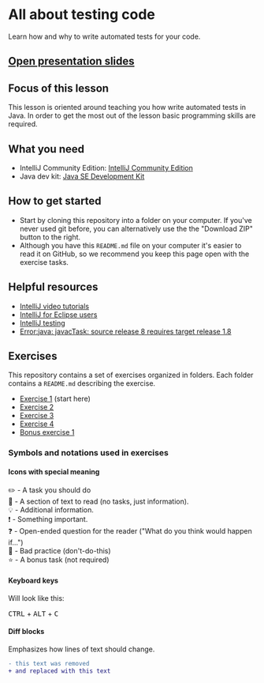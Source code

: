 # All about testing code

Learn how and why to write automated tests for your code.

## [Open presentation slides](https://docs.google.com/presentation/d/1NKQcDhRpkMft6B3PLSymnGXQaacDIx-O)

## Focus of this lesson

This lesson is oriented around teaching you how write automated tests in Java. In order to get the most out of the
lesson basic programming skills are required.

## What you need

- IntelliJ Community Edition: [IntelliJ Community Edition](https://www.jetbrains.com/idea/download/)
- Java dev kit: [Java SE Development Kit](https://www.oracle.com/technetwork/java/javase/downloads/index.html)

## How to get started

* Start by cloning this repository into a folder on your computer. If you've never used git before, you can
  alternatively use the the "Download ZIP" button to the right.
* Although you have this `README.md` file on your computer it's easier to read it on GitHub, so we recommend you keep
  this page open with the exercise tasks.

## Helpful resources

- [IntelliJ video tutorials](https://www.jetbrains.com/idea/documentation/)
- [IntelliJ for Eclipse users](https://www.jetbrains.com/help/idea/2016.3/eclipse.html)
- [IntelliJ testing](https://www.jetbrains.com/help/idea/2016.3/testing.html)
- [Error:java: javacTask: source release 8 requires target release 1.8](https://stackoverflow.com/questions/29888592/errorjava-javactask-source-release-8-requires-target-release-1-8)

## Exercises

This repository contains a set of exercises organized in folders. Each folder contains a `README.md` describing the
exercise.

- [Exercise 1](exercise-1.md) (start here)
- [Exercise 2](exercise-2.md)
- [Exercise 3](exercise-3.md)
- [Exercise 4](exercise-4.md)
- [Bonus exercise 1](exercise-5.md)

### Symbols and notations used in exercises

#### Icons with special meaning

:pencil2: - A task you should do  
:book: - A section of text to read (no tasks, just information).  
:bulb: - Additional information.  
:exclamation: - Something important.  
:question: - Open-ended question for the reader ("What do you think would happen if...")  
:poop: - Bad practice (don't-do-this)  
:star: - A bonus task (not required)

#### Keyboard keys

Will look like this:

<kbd>CTRL</kbd> + <kbd>ALT</kbd> + <kbd>C</kbd>

#### Diff blocks

Emphasizes how lines of text should change.

```diff
- this text was removed
+ and replaced with this text
```
